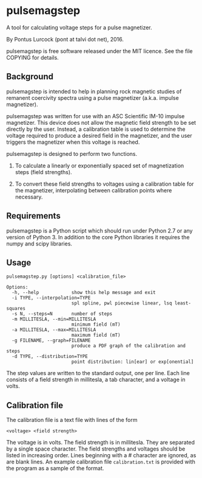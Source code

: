 pulsemagstep
============

A tool for calculating voltage steps for a pulse magnetizer.

By Pontus Lurcock (pont at talvi dot net), 2016.

pulsemagstep is free software released under the MIT licence.
See the file COPYING for details.

Background
----------

pulsemagstep is intended to help in planning rock magnetic studies of
remanent coercivity spectra using a pulse magnetizer (a.k.a. impulse
magnetizer).

pulsemagstep was written for use with an ASC Scientific IM-10 impulse
magnetizer. This device does not allow the magnetic field strength to be
set directly by the user. Instead, a calibration table is used to
determine the voltage required to produce a desired field in the
magnetizer, and the user triggers the magnetizer when this voltage is
reached.

pulsemagstep is designed to perform two functions.

1. To calculate a linearly or exponentially spaced set of magnetization
   steps (field strengths).

2. To convert these field strengths to voltages using a calibration table
   for the magnetizer, interpolating between calibration points where
   necessary.

Requirements
------------

pulsemagstep is a Python script which should run under Python 2.7 or
any version of Python 3. In addition to the core Python libraries it
requires the numpy and scipy libraries.

Usage
-----

```
pulsemagstep.py [options] <calibration_file>

Options:
  -h, --help            show this help message and exit
  -i TYPE, --interpolation=TYPE
                        spl spline, pwl piecewise linear, lsq least-squares
  -s N, --steps=N       number of steps
  -m MILLITESLA, --min=MILLITESLA
                        minimum field (mT)
  -a MILLITESLA, --max=MILLITESLA
                        maximum field (mT)
  -g FILENAME, --graph=FILENAME
                        produce a PDF graph of the calibration and steps
  -d TYPE, --distribution=TYPE
                        point distribution: lin[ear] or exp[onential]
```

The step values are written to the standard output, one per line.
Each line consists of a field strength in millitesla, a tab character,
and a voltage in volts.

Calibration file
----------------

The calibration file is a text file with lines of the form

`<voltage> <field strength>`

The voltage is in volts. The field strength is in millitesla. They are
separated by a single space character. The field strengths and voltages
should be listed in increasing order. Lines beginning with a # character
are ignored, as are blank lines. An example calibration file
`calibration.txt` is provided with the program as a sample of the
format.
